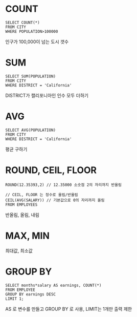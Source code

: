 # COUNT
```
SELECT COUNT(*)
FROM CITY
WHERE POPULATION>100000
```
인구가 100,000이 넘는 도시 갯수

# SUM
```
SELECT SUM(POPULATION)
FROM CITY
WHERE DISTRICT = 'California'
```
DISTRICT가 캘리포니아인 인수 모두 더하기

# AVG
```
SELECT AVG(POPULATION)
FROM CITY
WHERE DISTRICT = 'California'
```
평균 구하기

# ROUND, CEIL, FLOOR
```
ROUND(12.35393,2) // 12.35000 소숫점 2의 자리까지 반올림

// CEIL, FLOOR 는 정수로 올림/반올림
CEIL(AVG(SALARY)) // 기본값으로 0의 자리까지 올림
FROM EMPLOYEES
```
반올림, 올림, 내림

# MAX, MIN
최대값, 최소값

# GROUP BY
```
SELECT months*salary AS earnings, COUNT(*)
FROM EMPLOYEE
GROUP BY earnings DESC
LIMIT 1;
```
AS 로 변수를 만들고 GROUP BY 로 사용, LIMIT는 1개만 출력 제한

# 
